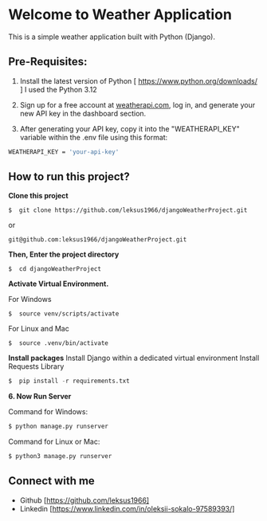 # Welcome to Weather Application

This is a simple weather application built with Python (Django).


## Pre-Requisites:

1. Install the latest version of Python [ https://www.python.org/downloads/ ]
   I used the Python 3.12 

2. Sign up for a free account at [weatherapi.com](https://www.weatherapi.com/), log in, and generate your new API key in the dashboard section.

3. After generating your API key, copy it into the "WEATHERAPI_KEY" variable within the .env file using this format:
```bash
WEATHERAPI_KEY = 'your-api-key'
```

## How to run this project?

**Clone this project**
```
$  git clone https://github.com/leksus1966/djangoWeatherProject.git 
```
or
```
git@github.com:leksus1966/djangoWeatherProject.git
```

**Then, Enter the project directory**
```
$  cd djangoWeatherProject
```

**Activate Virtual Environment.**

For Windows
```
$  source venv/scripts/activate
```

For Linux and Mac
```
$  source .venv/bin/activate
```

**Install packages**
Install Django within a dedicated virtual environment
Install Requests Library
```python
$  pip install -r requirements.txt
```

**6. Now Run Server**

Command for Windows:
```python
$ python manage.py runserver
```

Command for Linux or Mac:
```python
$ python3 manage.py runserver
```


## Connect with me

- Github [https://github.com/leksus1966]
- Linkedin [https://www.linkedin.com/in/oleksii-sokalo-97589393/]
